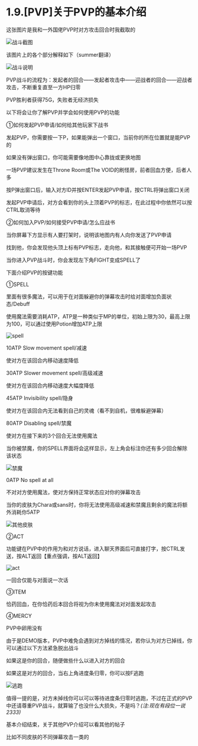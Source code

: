 # 1.9.[PVP]关于PVP的基本介绍

这张图片是我和一外国佬PVP时对方攻击回合时我截取的

![战斗截图](战斗截图.jpg)

该图片上的各个部分解释如下（summer翻译）

![战斗说明](战斗说明.jpg)

PVP战斗的流程为：发起者的回合——发起者攻击中——迎战者的回合——迎战者攻击，不断重复直至一方HP归零

PVP胜利者获得75G，失败者无经济损失

以下将会让你了解PVP并学会如何使用PVP的功能



①如何发起PVP申请/如何给其他玩家下战书

发起PVP，你需要按一下P，如果能弹出一个窗口，当前你的所在位置就是能PVP的

如果没有弹出窗口，你可能需要像地图中心靠拢或更换地图

一场PVP建议发生在Throne Room或The VOID的刷怪房，前者回血方便，后者人多

按P弹出窗口后，输入对方ID并按ENTER发起PVP申请，按CTRL将弹出窗口关闭

发起PVP申请后，对方会看到你的头上顶着PVP的标志，在此过程中你依然可以按CTRL取消等待



②如何加入PVP/如何接受PVP申请/怎么应战书

当你屏幕下方显示有人要打架时，说明该地图内有人向你发送了PVP申请

找到他，你会发现他头顶上标有PVP标志，走向他，和其接触便可开始一场PVP



当你进入PVP战斗时，你会发现左下角FIGHT变成SPELL了

下面介绍PVP的按键功能

①SPELL

里面有很多魔法，可以用于在对面躲避你的弹幕攻击时给对面增加负面状态/Debuff

使用魔法需要消耗ATP，ATP是一种类似于MP的单位，初始上限为30，最高上限为100，可以通过使用Potion增加ATP上限

![spell](spell.jpg)

10ATP Slow movement spell/减速

使对方在该回合内移动速度降低

30ATP Slower movement spell/高级减速

使对方在该回合内移动速度大幅度降低

45ATP Invisibility spell/隐身

使对方在该回合内无法看到自己的灵魂（看不到自机，很难躲避弹幕）

80ATP Disabling spell/禁魔

使对方在接下来的3个回合无法使用魔法

当你被禁魔，你的SPELL界面将会这样显示，左上角会标注你还有多少回合解除该状态

![禁魔](禁魔.jpg)

0ATP No spell at all

不对对方使用魔法，使对方保持正常状态应对你的弹幕攻击



当你的皮肤为Chara或sans时，你将无法使用高级减速和禁魔且剩余的魔法将额外消耗你5ATP

![其他皮肤](其他皮肤.jpg)

②ACT

功能键在PVP中的作用为和对方说话，进入聊天界面后可直接打字，按CTRL发送，按ALT返回【重点强调，按ALT返回】

![act](act.jpg)

一回合仅能与对面说一次话

③ITEM

恰药回血，在你恰药后本回合将视为你未使用魔法对对面发起攻击

④MERCY

PVP中卵用没有



由于是DEMO版本，PVP中难免会遇到对方掉线的情况，若你认为对方已掉线，你可以通过以下方法紧急脱出战斗

如果这是你的回合，随便做些什么以进入对方的回合

如果这是对方的回合，当右上角进度条归零，你可以按F逃跑

![逃跑](逃跑.jpg)

值得一提的是，对方未掉线你可以可以等待进度条归零时逃跑，不过在正式的PVP中还请尊重PVP战斗，就算输了也没什么大损失，不是吗？*(注:现在有段位一说2333)*



基本介绍结束，关于其他PVP介绍可以看其他的帖子

比如不同皮肤的不同弹幕攻击一类的